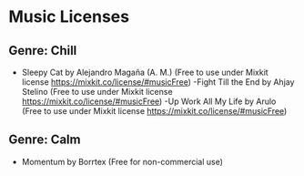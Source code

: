 # Music Licenses

## Genre: Chill

- Sleepy Cat by Alejandro Magaña (A. M.) 
(Free to use under Mixkit license https://mixkit.co/license/#musicFree)
-Fight Till the End by Ahjay Stelino (Free to use under Mixkit license https://mixkit.co/license/#musicFree)
-Up Work All My Life by Arulo (Free to use under Mixkit license https://mixkit.co/license/#musicFree)


## Genre: Calm

- Momentum by Borrtex (Free for non-commercial use)
